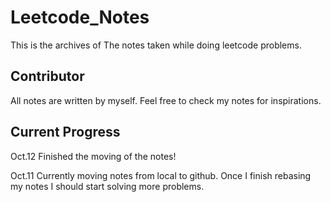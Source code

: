 # Leetcode_Notes
This is the archives of The notes taken while doing leetcode problems.
## Contributor
All notes are written by myself. Feel free to check my notes for inspirations.

## Current Progress
Oct.12
Finished the moving of the notes!

Oct.11
Currently moving notes from local to github. Once I finish rebasing my notes I should start solving more problems.
